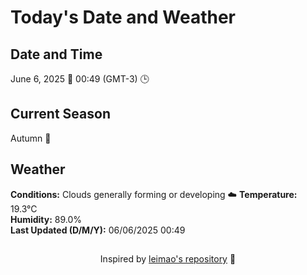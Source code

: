  # Today's Date and Weather
    
## Date and Time
June 6, 2025 📅
00:49 (GMT-3) 🕒

## Current Season
Autumn 🍂
## Weather 
**Conditions:** Clouds generally forming or developing ☁️
**Temperature:** 19.3°C  
**Humidity:** 89.0%  
**Last Updated (D/M/Y):** 06/06/2025 00:49
##
<div align="center">Inspired by <a href="https://github.com/leimao/What-Is-The-Date-Today">leimao's repository</a> 🌱</div>
